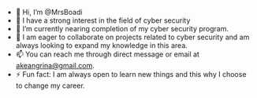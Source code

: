 - 👋 Hi, I’m @MrsBoadi
- 👀 I have a strong interest in the field of cyber security
- 🌱 I’m currently nearing completion of my cyber security program.
- 💞️ I am eager to collaborate on projects related to cyber security and am always looking to expand my knowledge in this area.
- 📫 You can reach me through direct message or email at akeangrina@gmail.com. 
- ⚡ Fun fact: I am always open to learn new things and this why I choose to change my career.

<!---
MrsBoadi/MrsBoadi is a ✨ special ✨ repository because its `README.md` (this file) appears on your GitHub profile.
You can click the Preview link to take a look at your changes.
--->
